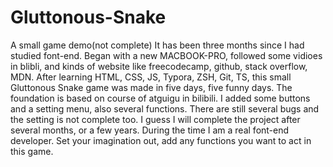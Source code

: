 # Gluttonous-Snake
A small game demo(not complete)
It has been three months since I had studied font-end. 
Began with a new MACBOOK-PRO, followed some vidioes in blibli, and kinds of website like freecodecamp, github, stack overflow, MDN.
After learning HTML, CSS, JS, Typora, ZSH, Git, TS, this small Gluttonous Snake game was made in five days, five funny days.
The foundation is based on course of atguigu in bilibili. I added some buttons and a setting menu, also several functions.
There are still several bugs and the setting is not complete too.
I guess I will complete the project after several months, or a few years. During the time I am a real font-end developer.
Set your imagination out, add any functions you want to act in this game.
